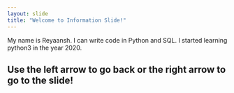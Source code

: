 ```yaml
---
layout: slide
title: "Welcome to Information Slide!"
---
```

My name is Reyaansh.
I can write code in Python and SQL.
I started learning python3 in the year 2020.

## Use the left arrow to go back or the right arrow to go to the slide!
